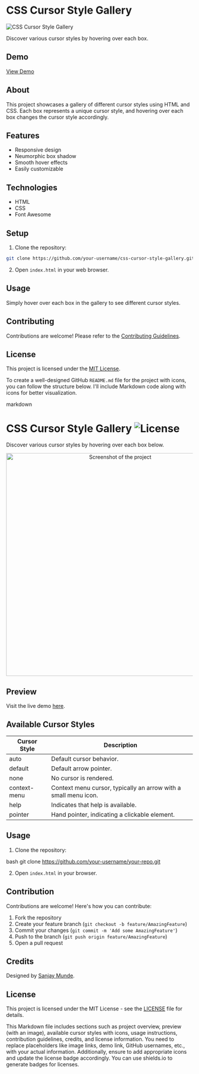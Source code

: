 # CSS Cursor Style Gallery

![CSS Cursor Style Gallery](https://img.shields.io/badge/CSS-Cursor%20Style%20Gallery-blue)

Discover various cursor styles by hovering over each box.

## Demo

[View Demo](https://your-demo-link-here.com)

## About

This project showcases a gallery of different cursor styles using HTML and CSS. Each box represents a unique cursor style, and hovering over each box changes the cursor style accordingly.

## Features

- Responsive design
- Neumorphic box shadow
- Smooth hover effects
- Easily customizable

## Technologies

- HTML
- CSS
- Font Awesome

## Setup

1. Clone the repository:

```bash
git clone https://github.com/your-username/css-cursor-style-gallery.git
```

2. Open `index.html` in your web browser.

## Usage

Simply hover over each box in the gallery to see different cursor styles.

## Contributing

Contributions are welcome! Please refer to the [Contributing Guidelines](CONTRIBUTING.md).

## License

This project is licensed under the [MIT License](LICENSE).

To create a well-designed GitHub `README.md` file for the project with icons, you can follow the structure below. I'll include Markdown code along with icons for better visualization.

markdown
# CSS Cursor Style Gallery <img src="https://img.shields.io/badge/License-MIT-green" alt="License">

Discover various cursor styles by hovering over each box below.

<div align="center">
  <img src="https://user-images.githubusercontent.com/your-image-link.png" alt="Screenshot of the project" width="600px">
</div>

## Preview

Visit the live demo [here](#).

## Available Cursor Styles

| Cursor Style | Description |
|--------------|-------------|
| <i class="fa fa-hand-pointer-o" aria-hidden="true"></i> auto | Default cursor behavior. |
| <i class="fa fa-mouse-pointer" aria-hidden="true"></i> default | Default arrow pointer. |
| <i class="fa fa-eye-slash" aria-hidden="true"></i> none | No cursor is rendered. |
| <i class="fa fa-bars" aria-hidden="true"></i> context-menu | Context menu cursor, typically an arrow with a small menu icon. |
| <i class="fa fa-question-circle" aria-hidden="true"></i> help | Indicates that help is available. |
| <i class="fa fa-hand-pointer-o" aria-hidden="true"></i> pointer | Hand pointer, indicating a clickable element. |
<!-- Include other cursor styles here -->

## Usage

1. Clone the repository:

bash
git clone https://github.com/your-username/your-repo.git

2. Open `index.html` in your browser.

## Contribution

Contributions are welcome! Here's how you can contribute:

1. Fork the repository
2. Create your feature branch (`git checkout -b feature/AmazingFeature`)
3. Commit your changes (`git commit -m 'Add some AmazingFeature'`)
4. Push to the branch (`git push origin feature/AmazingFeature`)
5. Open a pull request

## Credits

Designed by [Sanjay Munde](https://github.com/sanjay-munde).

## License

This project is licensed under the MIT License - see the [LICENSE](LICENSE) file for details.


This Markdown file includes sections such as project overview, preview (with an image), available cursor styles with icons, usage instructions, contribution guidelines, credits, and license information. You need to replace placeholders like image links, demo link, GitHub usernames, etc., with your actual information. Additionally, ensure to add appropriate icons and update the license badge accordingly. You can use shields.io to generate badges for licenses.
